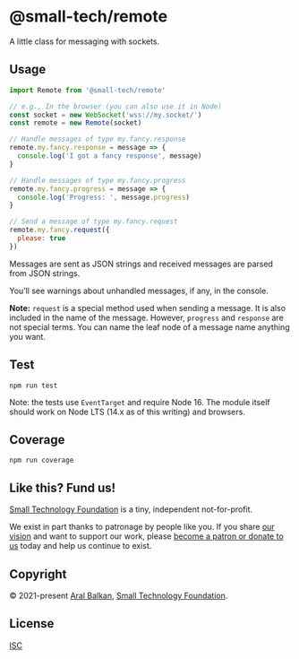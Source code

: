 # @small-tech/remote

A little class for messaging with sockets.

## Usage

```js
import Remote from '@small-tech/remote'

// e.g., In the browser (you can also use it in Node)
const socket = new WebSocket('wss://my.socket/')
const remote = new Remote(socket)

// Handle messages of type my.fancy.response
remote.my.fancy.response = message => {
  console.log('I got a fancy response', message)
}

// Handle messages of type my.fancy.progress
remote.my.fancy.progress = message => {
  console.log('Progress: ', message.progress)
}

// Send a message of type my.fancy.request
remote.my.fancy.request({
  please: true
})
```

Messages are sent as JSON strings and received messages are parsed from JSON strings.

You’ll see warnings about unhandled messages, if any, in the console.

__Note:__ `request` is a special method used when sending a message. It is also included in the name of the message. However, `progress` and `response` are not special terms. You can name the leaf node of a message name anything you want.

## Test

```shell
npm run test
```

Note: the tests use `EventTarget` and require Node 16. The module itself should work on Node LTS (14.x as of this writing) and browsers.

## Coverage

```shell
npm run coverage
```

## Like this? Fund us!

[Small Technology Foundation](https://small-tech.org) is a tiny, independent not-for-profit.

We exist in part thanks to patronage by people like you. If you share [our vision](https://small-tech.org/about/#small-technology) and want to support our work, please [become a patron or donate to us](https://small-tech.org/fund-us) today and help us continue to exist.

## Copyright

&copy; 2021-present [Aral Balkan](https://ar.al), [Small Technology Foundation](https://small-tech.org).

## License

[ISC](./LICENSE)
